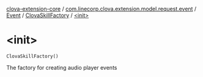 [clova-extension-core](../../../index.md) / [com.linecorp.clova.extension.model.request.event](../../index.md) / [Event](../index.md) / [ClovaSkillFactory](index.md) / [&lt;init&gt;](./-init-.md)

# &lt;init&gt;

`ClovaSkillFactory()`

The factory for creating audio player events

